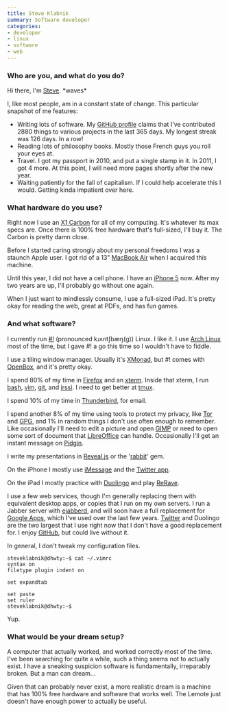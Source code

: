 ```yaml
---
title: Steve Klabnik
summary: Software developer
categories:
- developer
- linux
- software
- web
---
```


### Who are you, and what do you do?

Hi there, I'm [Steve](http://steveklabnik.com/ "Steve's website."). \*waves\*

I, like most people, am in a constant state of change. This particular snapshot of me features:

* Writing lots of software. My [GitHub profile](https://github.com/steveklabnik "Steve's GitHub account.") claims that I've contributed 2880 things to various projects in the last 365 days. My longest streak was 126 days. In a row!
* Reading lots of philosophy books. Mostly those French guys you roll your eyes at.
* Travel. I got my passport in 2010, and put a single stamp in it. In 2011, I got 4 more. At this point, I will need more pages shortly after the new year.
* Waiting patiently for the fall of capitalism. If I could help accelerate this I would. Getting kinda impatient over here.

### What hardware do you use?

Right now I use an [X1 Carbon][thinkpad-x1-carbon] for all of my computing. It's whatever its max specs are. Once there is 100% free hardware that's full-sized, I'll buy it. The Carbon is pretty damn close.

Before I started caring strongly about my personal freedoms I was a staunch Apple user. I got rid of a 13" [MacBook Air][macbook-air] when I acquired this machine.

Until this year, I did not have a cell phone. I have an [iPhone 5][iphone-5] now. After my two years are up, I'll probably go without one again.

When I just want to mindlessly consume, I use a full-sized iPad. It's pretty okay for reading the web, great at PDFs, and has fun games.

### And what software?

I currently run [#!][crunchbang] (pronounced kɹʌntʃbæŋ(ɡ)) Linux. I like it. I use [Arch Linux][arch-linux] most of the time, but I gave #! a go this time so I wouldn't have to fiddle.

I use a tiling window manager. Usually it's [XMonad][], but #! comes with [OpenBox][], and it's pretty okay.

I spend 80% of my time in [Firefox][] and an [xterm][]. Inside that xterm, I run [bash][], [vim][], [git][], and [irssi][]. I need to get better at [tmux][].

I spend 10% of my time in [Thunderbird][], for email.

I spend another 8% of my time using tools to protect my privacy, like [Tor][] and [GPG][gnupg], and 1% in random things I don't use often enough to remember. Like occasionally I'll need to edit a picture and open [GIMP][] or need to open some sort of document that [LibreOffice][] can handle. Occasionally I'll get an instant message on [Pidgin][].

I write my presentations in [Reveal.js][] or the '[rabbit][]' gem.

On the iPhone I mostly use [iMessage][] and the [Twitter app][twitter-ios].

On the iPad I mostly practice with [Duolingo][duolingo-ios] and play [ReRave][rerave-ios].

I use a few web services, though I'm generally replacing them with equivalent desktop apps, or copies that I run on my own servers. I run a Jabber server with [ejabberd][], and will soon have a full replacement for [Google Apps][g-suite], which I've used over the last few years. [Twitter][] and Duolingo are the two largest that I use right now that I don't have a good replacement for. I enjoy [GitHub][], but could live without it.

In general, I don't tweak my configuration files.

    steveklabnik@dhwty:~$ cat ~/.vimrc
    syntax on
    filetype plugin indent on
    
    set expandtab
    
    set paste
    set ruler
    steveklabnik@dhwty:~$

Yup.

### What would be your dream setup?

A computer that actually worked, and worked correctly most of the time. I've been searching for quite a while, such a thing seems not to actually exist. I have a sneaking suspicion software is fundamentally, irreparably broken. But a man can dream...

Given that can probably never exist, a more realistic dream is a machine that has 100% free hardware and software that works well. The Lemote just doesn't have enough power to actually be useful.

[iphone-5]: https://en.wikipedia.org/wiki/IPhone_5 "A smartphone."
[thinkpad-x1-carbon]: http://shop.lenovo.com/us/en/laptops/thinkpad/x-series/x1-carbon/ "A lightweight PC laptop with a 14 inch screen."
[macbook-air]: https://www.apple.com/macbook-air/ "A very thin laptop."
[reveal.js]: https://lab.hakim.se/reveal-js/ "An HTML-based presentation tool."
[rerave-ios]: https://itunes.apple.com/us/app/rerave/id417137196 "A reaction game."
[rabbit]: http://rabbit-shocker.org/en/ "Ruby-based presentation software."
[imessage]: https://en.wikipedia.org/wiki/iMessage "A messaging platform."
[irssi]: https://irssi.org/ "A CLI irc client."
[gimp]: https://www.gimp.org/ "An open-source image editor."
[gnupg]: https://www.gnupg.org/ "Encryption and signing software."
[g-suite]: https://gsuite.google.com/ "A hosted solution for email, calendaring and more."
[github]: https://github.com/ "A Git code repository service."
[git]: https://git-scm.com/ "A version control system."
[thunderbird]: https://www.mozilla.org/en-US/thunderbird/ "An open-source cross-platform mail client."
[tmux]: http://sourceforge.net/projects/tmux/ "A terminal multiplexer, similar to screen."
[tor]: https://www.torproject.org/ "A software and network package for protecting your anonymity."
[twitter]: https://twitter.com/ "An online micro-blogging platform."
[twitter-ios]: https://itunes.apple.com/app/twitter/id333903271 "A Twitter client."
[arch-linux]: https://www.archlinux.org/ "A Linux distro."
[firefox]: https://www.mozilla.org/en-US/firefox/new/ "A cross-platform open-source web browser."
[openbox]: http://openbox.org/wiki/Main_Page "A window manager for *nix."
[crunchbang]: https://www.bunsenlabs.org/ "A Linux distro."
[duolingo-ios]: https://itunes.apple.com/app/duolingo-learn-spanish-french/id570060128 "An app for learning languages."
[vim]: http://www.vim.org/ "A command-line text editor."
[xmonad]: http://xmonad.org/ "A tiling window manager for X11."
[xterm]: https://en.wikipedia.org/wiki/Xterm "Terminal software for the X Window System."
[ejabberd]: https://www.ejabberd.im/ "XMPP server software."
[bash]: http://www.gnu.org/software/bash/ "A terminal shell."
[libreoffice]: https://www.libreoffice.org/ "A free, open-source productivity suit."
[pidgin]: http://www.pidgin.im/ "An open-source multi-protocol chat client."
